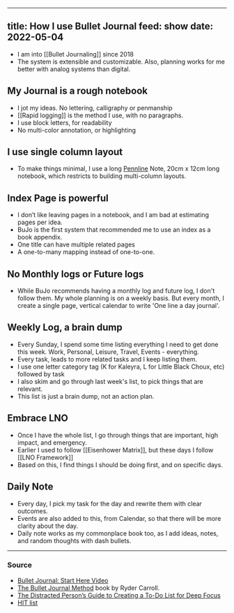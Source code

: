 
---
title: How I use Bullet Journal
feed: show
date: 2022-05-04
---

- I am into [[Bullet Journaling]] since 2018
- The system is extensible and customizable. Also, planning works for me better with analog systems than digital.

## My Journal is a rough notebook

- I jot my ideas. No lettering, calligraphy or penmanship
- [[Rapid logging]] is the method I use, with no paragraphs.
- I use block letters, for readability
- No multi-color annotation, or highlighting

## I use single column layout

- To make things minimal, I use a long [Pennline](https://www.williampenn.net/pennline/quikrite) Note, 20cm x 12cm long notebook, which restricts to building multi-column layouts.

## Index Page is powerful

- I don’t like leaving pages in a notebook, and I am bad at estimating pages per idea.
- BuJo is the first system that recommended me to use an index as a book appendix.
- One title can have multiple related pages
- A one-to-many mapping instead of one-to-one.

## No Monthly logs or Future logs

- While BuJo recommends having a monthly log and future log, I don't follow them. My whole planning is on a weekly basis. But every month, I create a single page, vertical calendar to write 'One line a day journal'.

## Weekly Log, a brain dump

- Every Sunday, I spend some time listing everything I need to get done this week. Work, Personal, Leisure, Travel, Events - everything.
- Every task, leads to more related tasks and I keep listing them.
- I use one letter category tag (K for Kaleyra, L for Little Black Choux, etc) followed by task
- I also skim and go through last week's list, to pick things that are relevant.
- This list is just a brain dump, not an action plan.

## Embrace LNO

- Once I have the whole list, I go through things that are important, high impact, and emergency.
- Earlier I used to follow [[Eisenhower Matrix]], but these days I follow [[LNO Framework]]
- Based on this, I find things I should be doing first, and on specific days.

## Daily Note

- Every day, I pick my task for the day and rewrite them with clear outcomes.
- Events are also added to this, from Calendar, so that there will be more clarity about the day.
- Daily note works as my commonplace book too, as I add ideas, notes, and random thoughts with dash bullets.

---
### Source

- [Bullet Journal: Start Here Video](https://www.youtube.com/watch?v=fm15cmYU0IM)
- [The Bullet Journal Method](https://amzn.to/3aBfSSq) book by Ryder Carroll.
- [The Distracted Person’s Guide to Creating a To-Do List for Deep Focus](https://medium.com/mind-cafe/the-distracted-persons-guide-to-creating-a-to-do-list-for-deep-focus-38e5ea731ff)
- [HIT list](https://www.lifehack.org/876080/weekly-to-do-lists)